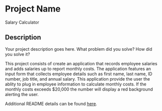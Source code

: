 # Project Name

Salary Calculator

## Description

Your project description goes here. What problem did you solve? How did you solve it?

This project consists of create an application that records employee salaries and adds salaries up to report monthly costs. The application features an input form that collects employee details such as first name, last name, ID number, job title, and annual salary. This application provide the user the ablity to plug in employee information to calculate monthly costs. If the monthly costs exceeds $20,000 the number will display a red background alerting the user.
 

Additional README details can be found [here](https://github.com/PrimeAcademy/readme-template/blob/master/README.md).
